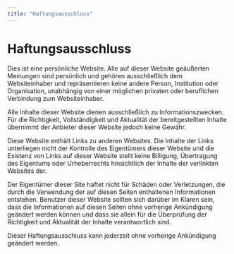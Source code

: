 ```yaml
---
title: "Haftungsausschluss"
---
```

# Haftungsausschluss

Dies ist eine persönliche Website. Alle auf dieser Website geäußerten Meinungen sind persönlich
und gehören ausschließlich dem Websiteinhaber und repräsentieren keine andere Person, Institution
oder Organisation, unabhängig von einer möglichen privaten oder beruflichen Verbindung zum
Websiteinhaber.

Alle Inhalte dieser Website dienen ausschließlich zu Informationszwecken. Für die Richtigkeit,
Vollständigkeit und Aktualität der bereitgestellten Inhalte übernimmt der Anbieter dieser Website
jedoch keine Gewähr.

Diese Website enthält Links zu anderen Websites. Die Inhalte der Links unterliegen nicht der
Kontrolle des Eigentümers dieser Website und die Existenz von Links auf dieser Website stellt keine
Billigung, Übertragung des Eigentums oder Urheberrechts hinsichtlich der Inhalte der verlinkten
Websites dar.

Der Eigentümer dieser Site haftet nicht für Schäden oder Verletzungen, die durch die Verwendung der
auf diesen Seiten enthaltenen Informationen entstehen. Benutzer dieser Website sollten sich darüber
im Klaren sein, dass die Informationen auf diesen Seiten ohne vorherige Ankündigung geändert werden
können und dass sie allein für die Überprüfung der Richtigkeit und Aktualität der Inhalte
verantwortlich sind.

Dieser Haftungsausschluss kann jederzeit ohne vorherige Ankündigung geändert werden.
